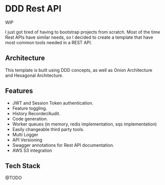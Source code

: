 # DDD Rest API

WIP

I just got tired of having to bootstrap projects from scratch. Most of the time Rest APIs have similar needs, so I decided to create a template that have most common tools needed in a REST API.

## Architecture

This template is built using DDD concepts, as well as Onion Architecture and Hexagonal Architecture.

## Features

- JWT and Session Token authentication.
- Feature toggling.
- History Recorder/Audit.
- Code generation.
- Worker queues (in memory, redis implementation, sqs implementation)
- Easily changeable third party tools.
- Multi Logger
- API Versioning
- Swagger annotations for Rest API documentation.
- AWS S3 integration

## Tech Stack

@TODO
